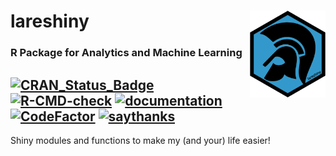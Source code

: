 # lareshiny <img src='man/figures/logo.png' align="right" height="139px" />

### R Package for Analytics and Machine Learning
[![CRAN\_Status\_Badge](https://www.r-pkg.org/badges/version/lares)](https://cran.r-project.org/package=lares) [![R-CMD-check](https://github.com/laresbernardo/lares/workflows/R-CMD-check/badge.svg?branch=master)](https://github.com/laresbernardo/lares/actions?query=workflow%3AR-CMD-check) [![documentation](https://github.com/laresbernardo/lares/workflows/documentation/badge.svg)](https://laresbernardo.github.io/lares/reference/index.html) [![CodeFactor](https://www.codefactor.io/repository/github/laresbernardo/lares/badge)](https://www.codefactor.io/repository/github/laresbernardo/lares) [![saythanks](https://img.shields.io/badge/say-hi-blue.svg)](https://www.linkedin.com/in/laresbernardo)
----

Shiny modules and functions to make my (and your) life easier!
